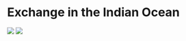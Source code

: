 # Exchange in the Indian Ocean

![](/images/exchange-in-the-indian-ocean-1.png)
![](/images/exchange-in-the-indian-ocean-2.png)
